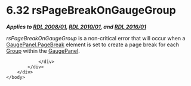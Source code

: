 <html dir="LTR" xmlns:mshelp="http://msdn.microsoft.com/mshelp" xmlns:ddue="http://ddue.schemas.microsoft.com/authoring/2003/5" xmlns:xlink="http://www.w3.org/1999/xlink" xmlns:tool="http://www.microsoft.com/tooltip">
    <head>
        <meta http-equiv="Content-Type" content="text/html; CHARSET=utf-8"></meta>
        <meta name="save" content="history"></meta>
        <title>6.32 rsPageBreakOnGaugeGroup</title>
        <xml>
            <mshelp:toctitle title="6.32 rsPageBreakOnGaugeGroup"></mshelp:toctitle>
            <mshelp:rltitle title="[MS-RDL]: rsPageBreakOnGaugeGroup"></mshelp:rltitle>
            <mshelp:keyword index="A" term="b9c221b0-fd1d-49c5-bbe9-ca9f4e10d67b"></mshelp:keyword>
            <mshelp:attr name="DCSext.ContentType" value="open specification"></mshelp:attr>
            <mshelp:attr name="AssetID" value="b9c221b0-fd1d-49c5-bbe9-ca9f4e10d67b"></mshelp:attr>
            <mshelp:attr name="TopicType" value="kbRef"></mshelp:attr>
            <mshelp:attr name="DCSext.Title" value="[MS-RDL]: rsPageBreakOnGaugeGroup" />
        </xml>
    </head>
    <body>
        <div id="header">
            <h1 class="heading">6.32 rsPageBreakOnGaugeGroup</h1>
        </div>
        <div id="mainSection">
            <div id="mainBody">
                <div id="allHistory" class="saveHistory"></div>
                <div id="sectionSection0" class="section" name="collapseableSection">
                    

<p><b><i>Applies to </i></b><a href="1e855f94-4617-47e4-b89e-0856c6cb420f.html"><b><i>RDL 2008/01</i></b></a><b><i>,
</i></b><a href="3428e690-a348-4ec7-8a6a-8efb42d2cdee.html"><b><i>RDL 2010/01</i></b></a><b><i>,
and </i></b><a href="52ce3983-2bfc-4e72-9359-42aaf5fe4509.html"><b><i>RDL 2016/01</i></b></a></p>

<p><i>rsPageBreakOnGaugeGroup</i> is a non-critical error that
will occur when a <a href="f8f2355c-f59b-4962-ab91-0c800dba5c5f.html">GaugePanel.PageBreak</a>
element is set to create a page break for each <a href="dbfff811-1be7-4e8b-a5d2-6cc522317fbe.html">Group</a> within the <a href="f01744d3-79fa-4f30-94bf-a1ffa6bde2ac.html">GaugePanel</a>.</p>


                </div>
            </div>
        </div>
    </body>
</html>